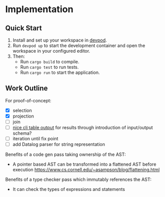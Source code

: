 # Implementation

## Quick Start

1. Install and set up your workspace in [devpod](https://devpod.sh).
2. Run `devpod up` to start the development container and open the workspace
   in your configured editor.
3. Then:
   - Run `cargo build` to compile.
   - Run `cargo test` to run tests.
   - Run `cargo run` to start the application.

## Work Outline

For proof-of-concept:

- [x] selection
- [x] projection
- [ ] join
- [ ] [nice cli table output](https://crates.io/crates/cli-table)
      for results through introduction of input/output schema?
- [ ] iteration until fix point
- [ ] add Datalog parser for string representation

Benefits of a code gen pass taking ownership of the AST:

- A pointer based AST can be transformed into a flattened AST before execution
  https://www.cs.cornell.edu/~asampson/blog/flattening.html

Benefits of a type checker pass which immutably references the AST:

- It can check the types of expressions and statements
